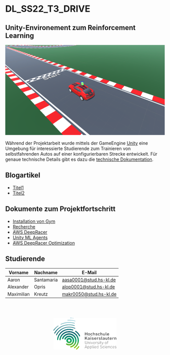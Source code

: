 # DL_SS22_T3_DRIVE

## Unity-Environement zum Reinforcement Learning

<img src="./res/4_Start.PNG" width="720"/> 

Während der Projektarbeit wurde mittels der GameEngine [Unity](https://unity.com/) eine Umgebung für interessierte Studierende zum Trainieren von selbstfahrenden Autos auf einer konfigurierbaren Strecke entwickelt. 
Für genaue technische Details gibt es dazu die [technische Dokumentation](./docs/4_Unity_Environement_Documentation.md).

## Blogartikel

- [Titel1](Link1)
- [Titel2](Link2)

## Dokumente zum Projektfortschritt

- [Installation von Gym](./docs/0_Install_Gym.md)
- [Recherche](./docs/0_Research.md)
- [AWS DeepRacer](./docs/1_AWS_DeepRacer.md)
- [Unity ML Agents](./docs/2_Unity_ML_Agents.md)
- [AWS DeepRacer Optimization](./docs/3_AWS_DeepRacer_Optimization.md)

## Studierende

<p align="center" width="100%">

| **Vorname** | **Nachname** | **E-Mail**           |
| ----------- | ------------ | -------------------- |
|Aaron        |Santamaria    |aasa0001@stud.hs-kl.de|
|Alexander    |Opris         |alop0001@stud.hs-kl.de|
|Maximilian   |Kreutz        |makr0050@stud.hs-kl.de|

</p>
<br>
<br>
<p align="center" width="100%">
    <a href="https://www.hs-kl.de/">
        <img align="middle"
            src="./res/4_Logo.png"
            width="200px" 
            height="100"/>
    </a>
</p>

